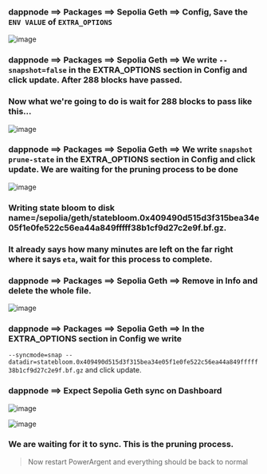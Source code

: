 
### dappnode ==> Packages ==> Sepolia Geth ==> Config, Save the `ENV VALUE` of `EXTRA_OPTIONS`

![image](https://github.com/ruesandora/PowerPool/assets/101149671/139f54ad-c22c-4b50-bc12-8ee2a5de648b)

### dappnode ==> Packages ==> Sepolia Geth ==> We write `--snapshot=false` in the EXTRA_OPTIONS section in Config and click update. After 288 blocks have passed.
### Now what we're going to do is wait for 288 blocks to pass like this... 

![image](https://github.com/ruesandora/PowerPool/assets/101149671/25cc8232-27a5-496a-bba8-28fe68acea9f)

### dappnode ==> Packages ==> Sepolia Geth ==> We write `snapshot prune-state` in the EXTRA_OPTIONS section in Config and click update. We are waiting for the pruning process to be done

![image](https://github.com/ruesandora/PowerPool/assets/101149671/ca5b2ec7-7347-4bc2-b681-34b0369aa132)


### Writing state bloom to disk name=/sepolia/geth/statebloom.0x409490d515d3f315bea34e05f1e0fe522c56ea44a849fffff38b1cf9d27c2e9f.bf.gz. 
### It already says how many minutes are left on the far right where it says `eta`, wait for this process to complete.

### dappnode ==> Packages ==> Sepolia Geth ==> Remove in Info and delete the whole file.

![image](https://github.com/ruesandora/PowerPool/assets/101149671/b2b54733-5fc4-40d0-832c-2046b991202e)

### dappnode ==> Packages ==> Sepolia Geth ==> In the EXTRA_OPTIONS section in Config we write 
`--syncmode=snap --datadir=statebloom.0x409490d515d3f315bea34e05f1e0fe522c56ea44a849fffff38b1cf9d27c2e9f.bf.gz` and click update. 

### dappnode ==> Expect Sepolia Geth sync on Dashboard 
![image](https://github.com/ruesandora/PowerPool/assets/101149671/e0fca72a-6d7f-488f-8d14-4e10008d42d9)


![image](https://github.com/ruesandora/PowerPool/assets/101149671/9f4736e6-a908-4c00-8102-521b4b0c2ed9)


### We are waiting for it to sync. This is the pruning process.

> Now restart PowerArgent and everything should be back to normal




